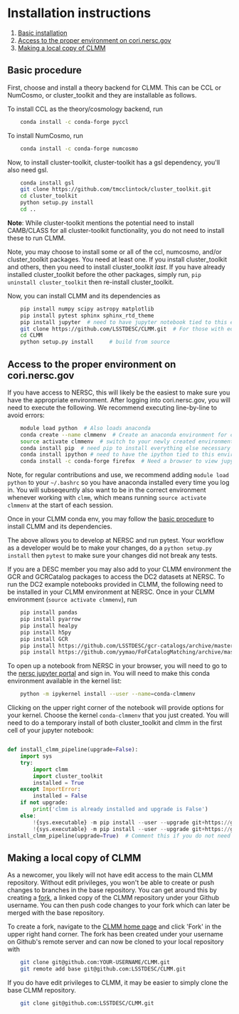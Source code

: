 
# Installation instructions

1. [Basic installation](#basic_install)
2. [Access to the proper environment on cori.nersc.gov](#access_to_the_proper_environment_on_cori)
3. [Making a local copy of CLMM](#making_a_local_copy_of_clmm)


## Basic procedure <a name="basic_install"></a>

First, choose and install a theory backend for CLMM. This can be CCL or NumCosmo, or cluster_toolkit and they are installable as follows.

To install CCL as the theory/cosmology backend, run

```bash
    conda install -c conda-forge pyccl
```

To install NumCosmo, run

```bash
    conda install -c conda-forge numcosmo
```

Now, to install cluster-toolkit, cluster-toolkit has a gsl dependency, you'll also need gsl.

```bash
    conda install gsl
    git clone https://github.com/tmcclintock/cluster_toolkit.git
    cd cluster_toolkit
    python setup.py install
    cd ..
```
**Note**: While cluster-toolkit mentions the potential need to install CAMB/CLASS for all cluster-toolkit functionality, you do not need to install these to run CLMM.

Note, you may choose to install some or all of the ccl, numcosmo, and/or cluster_toolkit packages.  You need at least one.  If you install cluster_toolkit and others, then you need to install cluster_toolkit *last*.   If you have already installed cluster_toolkit before the other packages, simply run, `pip uninstall cluster_toolkit` then re-install cluster_toolkit.

Now, you can install CLMM and its dependencies as

```bash
    pip install numpy scipy astropy matplotlib
    pip install pytest sphinx sphinx_rtd_theme
    pip install jupyter  # need to have jupyter notebook tied to this environment, you can then see the environment in jupyter.nersc.gov
    git clone https://github.com/LSSTDESC/CLMM.git  # For those with editing rights to the CLMM repo; see below on how to fork the repo otherwise
    cd CLMM   
    python setup.py install     # build from source
```

## Access to the proper environment on cori.nersc.gov <a name="access_to_the_proper_environment_on_cori"></a>

If you have access to NERSC, this will likely be the easiest to make sure you have the appropriate environment.  After logging into cori.nersc.gov, you will need to execute the following.  We recommend executing line-by-line to avoid errors:

```bash
    module load python  # Also loads anaconda
    conda create --name clmmenv  # Create an anaconda environment for clmm
    source activate clmmenv  # switch to your newly created environment
    conda install pip  # need pip to install everything else necessary for clmm 
    conda install ipython # need to have the ipython tied to this environment
    conda install -c conda-forge firefox  # Need a browser to view jupyter notebooks  
```

Note, for regular contributions and use, we recommend adding `module load python` to your `~/.bashrc` so you have anaconda installed every time you log in.  You will subseqeuntly also want to be in the correct environment whenever working with `clmm`, which means running `source activate clmmenv` at the start of each session.

Once in your CLMM conda env, you may follow the [basic procedure](#basic_install) to install CLMM and its dependencies.

The above allows you to develop at NERSC and run pytest.  Your workflow as a developer would be to make your changes, do a `python setup.py install` then `pytest` to make sure your changes did not break any tests.

If you are a DESC member you may also add to your CLMM environment the GCR and GCRCatalog packages to access the DC2 datasets at NERSC. To run the DC2 example notebooks provided in CLMM, the following need to be installed in your CLMM environment at NERSC. Once in your CLMM environment (`source activate clmmenv`), run

```bash
    pip install pandas
    pip install pyarrow
    pip install healpy
    pip install h5py
    pip install GCR
    pip install https://github.com/LSSTDESC/gcr-catalogs/archive/master.zip
    pip install https://github.com/yymao/FoFCatalogMatching/archive/master.zip
```

To open up a notebook from NERSC in your browser, you will need to go to the [nersc jupyter portal](https://jupyter.nersc.gov) and sign in. You will need to make this conda environment available in the kernel list:

```bash
    python -m ipykernel install --user --name=conda-clmmenv
```

Clicking on the upper right corner of the notebook will provide options for your kernel.  Choose the kernel `conda-clmmenv` that you just created.  You will need to do a temporary install of both cluster_toolkit and clmm in the first cell of your jupyter notebook:

```python

def install_clmm_pipeline(upgrade=False):
    import sys
    try:
        import clmm
        import cluster_toolkit
        installed = True
    except ImportError:
        installed = False
    if not upgrade:
        print('clmm is already installed and upgrade is False')
    else:
        !{sys.executable} -m pip install --user --upgrade git+https://github.com/tmcclintock/cluster_toolkit.git
        !{sys.executable} -m pip install --user --upgrade git+https://github.com/LSSTDESC/CLMM
install_clmm_pipeline(upgrade=True)  # Comment this if you do not need to adjust your environment, but this is useful in cori

```

## Making a local copy of CLMM <a name="making_a_local_copy_of_clmm"></a>

As a newcomer, you likely will not have edit access to the main CLMM repository.
Without edit privileges, you won't be able to create or push changes to branches in the base repository. You can get around this by creating a [fork](https://help.github.com/articles/fork-a-repo/), a linked copy of the CLMM repository under your Github username. You can then push code changes to your fork which can later be merged with the base repository.

To create a fork, navigate to the [CLMM home page](https://github.com/LSSTDESC/CLMM) and click 'Fork' in the upper right hand corner. The fork has been created under your username on Github's remote server and can now be cloned to your local repository with

```bash
    git clone git@github.com:YOUR-USERNAME/CLMM.git
    git remote add base git@github.com:LSSTDESC/CLMM.git
```
If you do have edit privileges to CLMM, it may be easier to simply clone the base CLMM repository.
``` bash
    git clone git@github.com:LSSTDESC/CLMM.git
```


